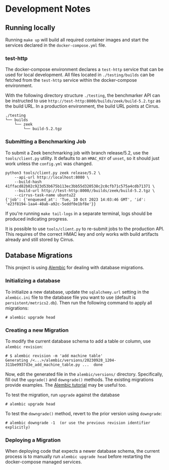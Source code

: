 # Development Notes

## Running locally

Running `make up` will build all required container images and
start the services declared in the `docker-compose.yml` file.

### test-http

The docker-compose environment declares a `test-http` service that can be
used for local development. All files located in `./testing/builds` can be
fetched from the `test-http` service within the docker-compose environment.

With the following directory structure `./testing`, the benchmarker API can
be instructed to use `http://test-http:8000/builds/zeek/build-5.2.tgz` as
the build URL. In a production environment, the build URL points at Cirrus.

    ./testing
    └── builds
        └── zeek
            └── build-5.2.tgz

### Submitting a Benchmarking Job

To submit a Zeek benchmarking job with branch release/5.2, use the `tools/client.py`
utility. It defaults to an `HMAC_KEY` of `unset`, so it should just work unless
the `config.yml` was changed.

    python3 tools/client.py zeek release/5.2 \
        --api-url http://localhost:8080 \
        --build-hash 41ffacd82b02c923d53b675b113ec3bb55d320538c2c0cfb71c575a4cdb71371 \
        --build-url http://test-http:8000//builds/zeek/build-5.2.tgz \
        --cirrus-task-name ubuntu22
    {'job': {'enqueued_at': 'Tue, 10 Oct 2023 14:03:46 GMT', 'id': 'e23f8194-1aa4-40ab-a92c-5eddf0e1bf8e'}}

If you're running `make tail-logs` in a separate terminal, logs should be
produced indicating progress.

It is possible to use `tools/client.py` to re-submit jobs to the production API.
This requires of the correct HMAC key and only works with build artifacts already
and still stored by Cirrus.

## Database Migrations

This project is using [Alembic](https://alembic.sqlalchemy.org/en/latest/)
for dealing with database migrations.

### Initializing a database

To initialize a new database, update the `sqlalchemy.url` setting in the
`alembic.ini` file to the database file you want to use (default is `persistent/metrics2.db`).
Then run the following command to apply all migrations:

    # alembic upgrade head

### Creating a new Migration

To modify the current database schema to add a table or column, use `alembic revision`:

    # $ alembic revision -m 'add machine table'
    Generating /<...>/alembic/versions/20230928_1204-311be9937d3e_add_machine_table.py ...  done

Now, edit the generated file in the `alembic/versions/` directory. Specifically,
fill out the `upgrade()` and `downgrade()` methods. The existing migrations provide
examples.
The [Alembic tutorial](https://alembic.sqlalchemy.org/en/latest/tutorial.html#create-a-migration-script) may be useful too.


To test the migration, run `upgrade` against the database

    # alembic upgrade head

To test the `downgrade()` method, revert to the prior version using `downgrade`:

    # alembic downgrade -1  (or use the previous revision identifier explicitly)

### Deploying a Migration

When deploying code that expects a newer database schema, the current process
is to manually run `alembic upgrade head` before restarting the docker-compose
managed services.
